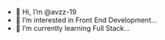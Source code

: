 - 👋 Hi, I’m @avzz-19
- 👀 I’m interested in Front End Development...
- 🌱 I’m currently learning Full Stack...

<!---
avzz-19/avzz-19 is a ✨ special ✨ repository because its `README.md` (this file) appears on your GitHub profile.
You can click the Preview link to take a look at your changes.
--->
